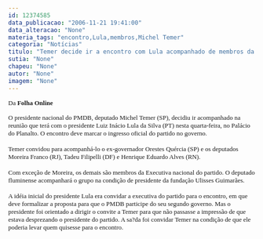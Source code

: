 ```yaml
---
id: 12374585
data_publicacao: "2006-11-21 19:41:00"
data_alteracao: "None"
materia_tags: "encontro,Lula,membros,Michel Temer"
categoria: "Notícias"
titulo: "Temer decide ir a encontro com Lula acompanhado de membros da executiva "
sutia: "None"
chapeu: "None"
autor: "None"
imagem: "None"
---
```

<p><P><FONT size=2><FONT face=Verdana>Da <B>Folha Online</P></B></FONT></p>
<p><P><FONT face=Verdana>O presidente nacional do PMDB, deputado Michel Temer (SP), decidiu ir acompanhado na reunião que terá com o presidente Luiz Inácio Lula da Silva (PT) nesta quarta-feira, no Palácio do Planalto. O encontro deve marcar o ingresso oficial do partido no governo.<BR><BR>Temer convidou para acompanhá-lo o ex-governador Orestes Quércia (SP) e os deputados Moreira Franco (RJ), Tadeu Filipelli (DF) e Henrique Eduardo Alves (RN).<BR><BR>Com exceção de Moreira, os demais são membros da Executiva nacional do partido. O deputado fluminense acompanhará o grupo na condição de presidente da fundação Ulisses Guimarães.<BR><BR>A idéia inicial do presidente Lula era convidar a executiva do partido para o encontro, em que deve formalizar a proposta para que o PMDB participe do seu segundo governo. Mas o presidente foi orientado a dirigir o convite a Temer para que não passasse a impressão de que estava desprezando o presidente do partido. A sa?da foi convidar Temer na condição de que ele poderia levar quem quisesse para o encontro.</FONT></P></FONT> </p>
